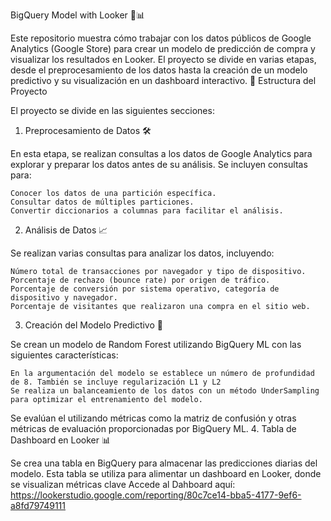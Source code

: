 BigQuery Model with Looker 🛒📊

Este repositorio muestra cómo trabajar con los datos públicos de Google Analytics (Google Store) para crear un modelo de predicción de compra y visualizar los resultados en Looker. El proyecto se divide en varias etapas, desde el preprocesamiento de los datos hasta la creación de un modelo predictivo y su visualización en un dashboard interactivo.
🚀 Estructura del Proyecto

El proyecto se divide en las siguientes secciones:
1. Preprocesamiento de Datos 🛠️

En esta etapa, se realizan consultas a los datos de Google Analytics para explorar y preparar los datos antes de su análisis. Se incluyen consultas para:

    Conocer los datos de una partición específica.
    Consultar datos de múltiples particiones.
    Convertir diccionarios a columnas para facilitar el análisis.

2. Análisis de Datos 📈

Se realizan varias consultas para analizar los datos, incluyendo:

    Número total de transacciones por navegador y tipo de dispositivo.
    Porcentaje de rechazo (bounce rate) por origen de tráfico.
    Porcentaje de conversión por sistema operativo, categoría de dispositivo y navegador.
    Porcentaje de visitantes que realizaron una compra en el sitio web.

3. Creación del Modelo Predictivo 🤖

Se crean un modelo de Random Forest utilizando BigQuery ML con las siguientes características:

    En la argumentación del modelo se establece un número de profundidad de 8. También se incluye regularización L1 y L2
    Se realiza un balanceamiento de los datos con un método UnderSampling para optimizar el entrenamiento del modelo.

Se evalúan el utilizando métricas como la matriz de confusión y otras métricas de evaluación proporcionadas por BigQuery ML.
4. Tabla de Dashboard en Looker 📊

Se crea una tabla en BigQuery para almacenar las predicciones diarias del modelo. Esta tabla se utiliza para alimentar un dashboard en Looker, donde se visualizan métricas clave 
    Accede al Dahboard aquí: https://lookerstudio.google.com/reporting/80c7ce14-bba5-4177-9ef6-a8fd79749111
